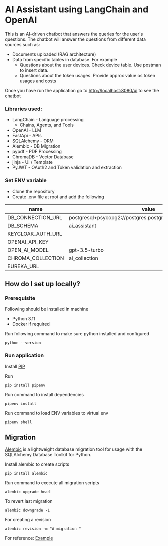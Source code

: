 # AI Assistant using LangChain and OpenAI #

This is an AI-driven chatbot that answers the queries for the user's questions. The chatbot will answer the questions from different data sources such as:
* Documents uploaded (RAG architecture)
* Data from specific tables in database. For example
  * Questions about the user devices. Check device table. Use postman to insert data.
  * Questions about the token usages. Provide approx value os token usages and costs

Once you have run the application go to [http://localhost:8080/ui](http://localhost:8080/ui) to see the chatbot

### Libraries used: ###

* LangChain - Language processing
  * Chains, Agents, and Tools
* OpenAI - LLM
* FastApi - APIs
* SQLAlchemy - ORM
* Alembic - DB Migration
* pypdf - PDF Processing
* ChromaDB - Vector Database
* jinja - UI / Template
* PyJWT - OAuth2 and Token validation and extraction


### Set ENV variable ###

* Clone the repository
* Create .env file at root and add the following

| name                   | value                                                          | 
|------------------------|----------------------------------------------------------------|
| DB_CONNECTION_URL      | postgresql+psycopg2://postgres:postgres@localhost:5432/test_db | 
| DB_SCHEMA              | ai_assistant                                                   | 
| KEYCLOAK_AUTH_URL      |                                                                | 
| OPENAI_API_KEY         |                                                                | 
| OPEN_AI_MODEL          | gpt-3.5-turbo                                                  | 
| CHROMA_COLLECTION      | ai_collection                                                  | 
| EUREKA_URL             | <Disabled for time being>                                      | 

## How do I set up locally? ##

### Prerequisite ###

Following should be installed in machine

* Python 3.11
* Docker if required

Run following command to make sure python installed and configured

    python --version

### Run application ###
Install [PIP](https://pip.pypa.io/en/stable/installation/)

Run
    
    pip install pipenv

Run command to install dependencies

    pipenv install

Run command to load ENV variables to virtual env

    pipenv shell

## Migration ##

[Alembic](https://alembic.sqlalchemy.org/en/latest/) is a lightweight database migration tool for usage with the SQLAlchemy Database Toolkit for Python.

Install alembic to create scripts

    pip install alembic

Run command to execute all migration scripts

    alembic upgrade head

To revert last migration

    alembic downgrade -1

For creating a revision

    alembic revision -m "A migration "

For reference: [Example](https://medium.com/@johnidouglasmarangon/using-migrations-in-python-sqlalchemy-with-alembic-docker-solution-bd79b219d6a)
